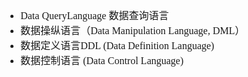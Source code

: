 <font face="Simsun" size=3>

- Data QueryLanguage 数据查询语言
- 数据操纵语言（Data Manipulation Language, DML）
- 数据定义语言DDL (Data Definition Language)
- 数据控制语言 (Data Control Language)

</font>